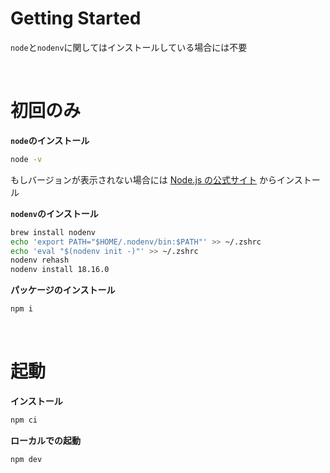 # Getting Started

`node`と`nodenv`に関してはインストールしている場合には不要

<br>

# 初回のみ

**`node`のインストール**

```zsh
node -v
```

もしバージョンが表示されない場合には [Node.js の公式サイト](https://nodejs.org/dist/v18.16.0/node-v18.16.0.pkg) からインストール

**`nodenv`のインストール**

```zsh
brew install nodenv
echo 'export PATH="$HOME/.nodenv/bin:$PATH"' >> ~/.zshrc
echo 'eval "$(nodenv init -)"' >> ~/.zshrc
nodenv rehash
nodenv install 18.16.0
```

**パッケージのインストール**

```zsh
npm i
```

<br>

# 起動

**インストール**

```zsh
npm ci
```

**ローカルでの起動**

```zsh
npm dev
```
